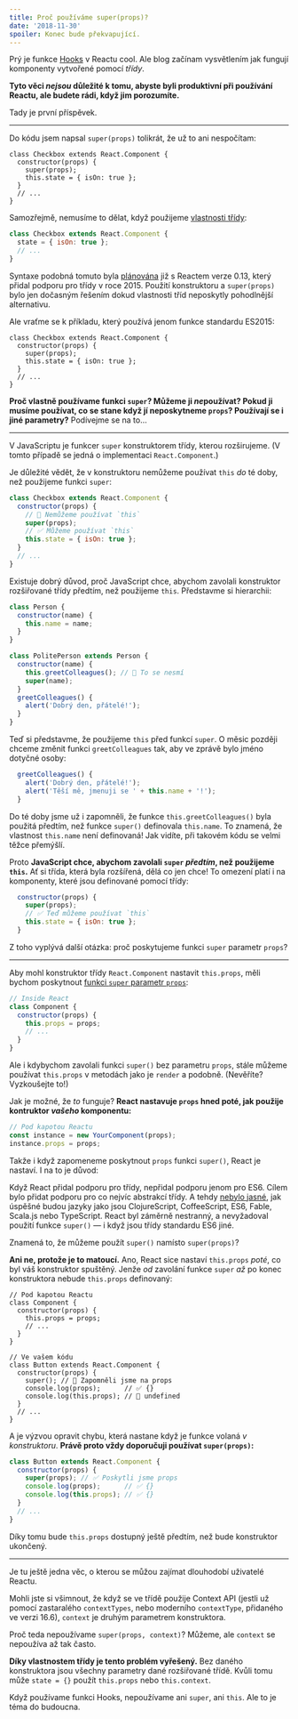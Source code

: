 ```yaml
---
title: Proč používáme super(props)?
date: '2018-11-30'
spoiler: Konec bude překvapující.
---
```


Prý je funkce [Hooks](https://reactjs.org/docs/hooks-intro.html) v Reactu cool. Ale blog začínam vysvětlením jak fungují komponenty vytvořené pomocí *třídy*.

**Tyto věci *nejsou* důležité k tomu, abyste byli produktivní při používání Reactu, ale budete rádi, když jim porozumíte.**

Tady je první příspěvek.

---

Do kódu jsem napsal `super(props)` tolikrát, že už to ani nespočítam:

```jsx{3}
class Checkbox extends React.Component {
  constructor(props) {
    super(props);
    this.state = { isOn: true };
  }
  // ...
}
```

Samozřejmě, nemusíme to dělat, když použijeme [vlastnosti třídy](https://github.com/tc39/proposal-class-fields):

```jsx
class Checkbox extends React.Component {
  state = { isOn: true };
  // ...
}
```

Syntaxe podobná tomuto byla [plánována](https://reactjs.org/blog/2015/01/27/react-v0.13.0-beta-1.html#es7-property-initializers) již s Reactem verze 0.13, který přidal podporu pro třídy v roce 2015. Použití konstruktoru a `super(props)` bylo jen dočasným řešením dokud vlastnosti tříd neposkytly pohodlnější alternativu.

Ale vraťme se k příkladu, který používá jenom funkce standardu ES2015:

```jsx{3}
class Checkbox extends React.Component {
  constructor(props) {
    super(props);
    this.state = { isOn: true };
  }
  // ...
}
```

**Proč vlastně používame funkci `super`? Můžeme ji *ne*používat? Pokud ji musíme používat, co se stane když jí neposkytneme `props`? Používají se i jiné parametry?** Podívejme se na to…

---

V JavaScriptu je funkcer `super` konstruktorem třídy, kterou rozširujeme. (V tomto případě se jedná o implementaci `React.Component`.)

Je důležité vědět, že v konstruktoru nemůžeme používat `this` *do* té doby, než použijeme funkci `super`:

```jsx
class Checkbox extends React.Component {
  constructor(props) {
    // 🔴 Nemůžeme používat `this`
    super(props);
    // ✅ Můžeme používat `this`
    this.state = { isOn: true };
  }
  // ...
}
```

Existuje dobrý důvod, proč JavaScript chce, abychom zavolali konstruktor rozšiřované třídy předtím, než použijeme `this`. Představme si hierarchii:

```jsx
class Person {
  constructor(name) {
    this.name = name;
  }
}

class PolitePerson extends Person {
  constructor(name) {
    this.greetColleagues(); // 🔴 To se nesmí
    super(name);
  }
  greetColleagues() {
    alert('Dobrý den, přátelé!');
  }
}
```

Teď si představme, že použijeme `this` před funkcí `super`. O měsic později chceme změnit funkci `greetColleagues` tak, aby ve zprávě bylo jméno dotyčné osoby:

```jsx
  greetColleagues() {
    alert('Dobrý den, přátelé!');
    alert('Těší mě, jmenuji se ' + this.name + '!');
  }
```

Do té doby jsme už i zapomněli, že funkce `this.greetColleagues()` byla použitá předtím, než funkce `super()` definovala `this.name`. To znamená, že vlastnost `this.name` není definovaná! Jak vidíte, při takovém kódu se velmi těžce přemýšlí.

Proto **JavaScript chce, abychom zavolali `super` *předtím*, než použijeme `this`.** Ať si třída, která byla rozšířená, dělá co jen chce! To omezení platí i na komponenty, které jsou definované pomocí třídy:

```jsx
  constructor(props) {
    super(props);
    // ✅ Teď můžeme používat `this`
    this.state = { isOn: true };
  }
```

Z toho vyplývá další otázka: proč poskytujeme funkci `super` parametr `props`?

---

Aby mohl konstruktor třídy `React.Component` nastavit `this.props`, měli bychom poskytnout [funkci `super` parametr `props`](https://github.com/facebook/react/blob/1d25aa5787d4e19704c049c3cfa985d3b5190e0d/packages/react/src/ReactBaseClasses.js#L22):

```jsx
// Inside React
class Component {
  constructor(props) {
    this.props = props;
    // ...
  }
}
```

Ale i kdybychom zavolali funkci `super()` bez parametru `props`, stále můžeme používat `this.props` v metodách jako je `render` a podobně. (Nevěříte? Vyzkoušejte to!)

Jak je možné, že *to* funguje? **React nastavuje `props` hned poté, jak použije kontruktor *vašeho* komponentu:**

```jsx
// Pod kapotou Reactu
const instance = new YourComponent(props);
instance.props = props;
```

Takže i když zapomeneme poskytnout `props` funkci `super()`, React je nastaví. I na to je důvod:

Když React přidal podporu pro třídy, nepřidal podporu jenom pro ES6. Cílem bylo přidat podporu pro co nejvíc abstrakcí třídy. A tehdy [nebylo jasné](https://reactjs.org/blog/2015/01/27/react-v0.13.0-beta-1.html#other-languages), jak úspěšné budou jazyky jako jsou ClojureScript, CoffeeScript, ES6, Fable, Scala.js nebo TypeScript. React byl záměrně nestranný, a nevyžadoval použití funkce `super()` — i když jsou třídy standardu ES6 jiné.

Znamená to, že můžeme použít `super()` namísto `super(props)`?

**Ani ne, protože je to matoucí.** Ano, React sice nastaví `this.props` *poté*, co byl váš konstruktor spuštěný. Jenže *od* zavolání funkce `super` *až* po konec konstruktora nebude `this.props` definovaný:

```jsx{14}
// Pod kapotou Reactu
class Component {
  constructor(props) {
    this.props = props;
    // ...
  }
}

// Ve vašem kódu
class Button extends React.Component {
  constructor(props) {
    super(); // 😬 Zapomněli jsme na props
    console.log(props);      // ✅ {}
    console.log(this.props); // 😬 undefined 
  }
  // ...
}
```

A je výzvou opravit chybu, která nastane když je funkce volaná *v konstruktoru*. **Právě proto vždy doporučuji používat `super(props)`:**

```jsx
class Button extends React.Component {
  constructor(props) {
    super(props); // ✅ Poskytli jsme props
    console.log(props);      // ✅ {}
    console.log(this.props); // ✅ {}
  }
  // ...
}
```

Díky tomu bude `this.props` dostupný ještě předtím, než bude konstruktor ukončený.

-----

Je tu ještě jedna věc, o kterou se můžou zajímat dlouhodobí uživatelé Reactu.

Mohli jste si všimnout, že když se ve třídě použije Context API (jestli už pomocí zastaralého `contextTypes`, nebo moderního `contextType`, přidaného ve verzi 16.6), `context` je druhým parametrem konstruktora.

Proč teda nepoužívame `super(props, context)`? Můžeme, ale `context` se nepoužíva až tak často.

**Díky vlastnostem třídy je tento problém vyřešený.** Bez daného konstruktora jsou všechny parametry dané rozšiřované třídě. Kvůli tomu může `state = {}` použít `this.props` nebo `this.context`.

Když používame funkci Hooks, nepoužívame ani `super`, ani `this`. Ale to je téma do budoucna.
